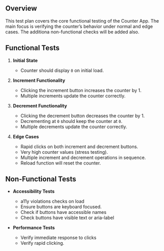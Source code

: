 ## Overview
This test plan covers the core functional testing of the Counter App. The main focus is verifying the counter’s behavior under normal and edge cases.
The additiona non-functional checks will be added also.

## Functional Tests

1. **Initial State**  
   - Counter should display `0` on initial load.

2. **Increment Functionality**  
   - Clicking the increment button increases the counter by 1.  
   - Multiple increments update the counter correctly.

3. **Decrement Functionality**  
   - Clicking the decrement button decreases the counter by 1.  
   - Decrementing at `0` should keep the counter at `0`.
   - Multiple decrements update the counter correctly.

4. **Edge Cases**  
   - Rapid clicks on both increment and decrement buttons.  
   - Very high counter values (stress testing).  
   - Multiple increment and decrement operations in sequence.
   - Reload function will reset the counter.

## Non-Functional Tests


- **Accessibility Tests**  
  - a11y violations checks on load
  - Ensure buttons are keyboard focused.  
  - Check if buttons have accessible names
  - Check buttons have visible text or aria-label

- **Performance Tests**  
  - Verify immediate response to clicks
  - Verify rapid clicking.

